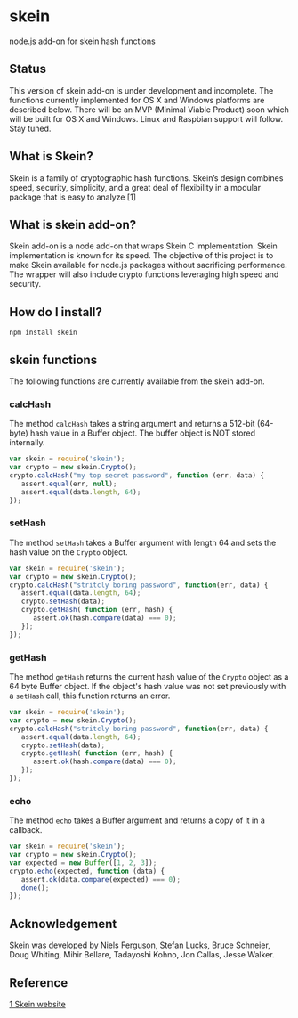 # skein
node.js add-on for skein hash functions 

## Status
This version of skein add-on is under development and incomplete. The functions currently implemented for OS X and Windows platforms are described below. There will be an MVP (Minimal Viable Product) soon which will be built for OS X and Windows. Linux and Raspbian support will follow. Stay tuned.

## What is Skein?
Skein is a family of cryptographic hash functions. Skein’s design combines speed, security, simplicity, and a great deal of flexibility in a modular package that is easy to analyze  [1]

## What is skein add-on?
Skein add-on is a node add-on that wraps Skein C implementation. Skein implementation is known for its speed. The objective of this project is to make Skein available for node.js packages without sacrificing performance. The wrapper will also include crypto functions leveraging high speed and security.

## How do I install?

```
npm install skein
```

## skein functions
The following functions are currently available from the skein add-on.

### calcHash
The method `calcHash` takes a string argument and returns a 512-bit (64-byte) hash value in a Buffer object. The buffer object is NOT stored internally.

```javascript
var skein = require('skein');
var crypto = new skein.Crypto();
crypto.calcHash("my top secret password", function (err, data) {
   assert.equal(err, null);
   assert.equal(data.length, 64);
});
```

### setHash
The method `setHash` takes a Buffer argument with length 64 and sets the hash value on the `Crypto` object.

```javascript
var skein = require('skein');
var crypto = new skein.Crypto();
crypto.calcHash("stritcly boring password", function(err, data) {
   assert.equal(data.length, 64);
   crypto.setHash(data);
   crypto.getHash( function (err, hash) {
      assert.ok(hash.compare(data) === 0);
   });
});
```

### getHash
The method `getHash` returns the current hash value of the `Crypto` object as a 64 byte Buffer object. If the object's hash value was not set previously with a `setHash` call, this function returns an error. 

```javascript
var skein = require('skein');
var crypto = new skein.Crypto();
crypto.calcHash("stritcly boring password", function(err, data) {
   assert.equal(data.length, 64);
   crypto.setHash(data);
   crypto.getHash( function (err, hash) {
      assert.ok(hash.compare(data) === 0);
   });
});
```

### echo
The method `echo` takes a Buffer argument and returns a copy of it in a callback.

```javascript
var skein = require('skein');
var crypto = new skein.Crypto();
var expected = new Buffer([1, 2, 3]);
crypto.echo(expected, function (data) {
   assert.ok(data.compare(expected) === 0);
   done();
});
```

## Acknowledgement
Skein was developed by Niels Ferguson, Stefan Lucks, Bruce Schneier, Doug Whiting, Mihir Bellare, Tadayoshi Kohno, Jon Callas, Jesse Walker. 

## Reference
[1 Skein website](https://www.schneier.com/skein.html)
